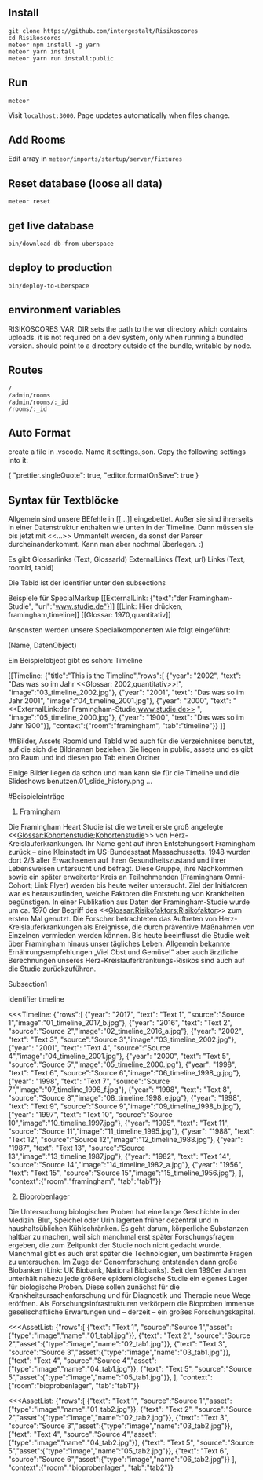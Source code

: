## Install
```
git clone https://github.com/intergestalt/Risikoscores
cd Risikoscores
meteor npm install -g yarn
meteor yarn install
meteor yarn run install:public
```
## Run
```
meteor
```
Visit `localhost:3000`. Page updates automatically when files change.

## Add Rooms
Edit array in `meteor/imports/startup/server/fixtures`

## Reset database (loose all data)
`meteor reset`

## get live database

`bin/download-db-from-uberspace`

## deploy to production

`bin/deploy-to-uberspace`

## environment variables

RISIKOSCORES_VAR_DIR sets the path to the var directory which contains uploads. it is not required on a dev system, only when running a bundled version. should point to a directory outside of the bundle, writable by node.

## Routes
```
/
/admin/rooms
/admin/rooms/:_id
/rooms/:_id
```

## Auto Format
create a file in .vscode. 
Name it settings.json.
Copy the following settings into it:

{
  "prettier.singleQuote": true,
  "editor.formatOnSave": true
}

## Syntax für Textblöcke

Allgemein sind unsere BEfehle in [[...]] eingebettet. Außer sie sind ihrerseits in einer Datenstruktur enthalten wie unten in der Timeline. Dann müssen sie bis jetzt mit <<...>> Ummantelt werden, da sonst der Parser durcheinanderkommt. Kann man aber nochmal überlegen. :)

Es gibt 
Glossarlinks (Text, GlossarId)
ExternalLinks (Text, url)
Links (Text, roomId, tabId)

Die Tabid ist der identifier unter den subsections

Beispiele für SpecialMarkup
[[ExternalLink: {"text":"der Framingham-Studie", "url":"www.studie.de"}]]
[[Link: Hier drücken, framingham,timeline]]
[[Glossar: 1970,quantitativ]]

Ansonsten werden unsere Specialkomponenten wie folgt eingeführt:

(Name, DatenObject)

Ein Beispielobject gibt es schon: Timeline

[[Timeline: {"title":"This is the Timeline","rows":[
{"year": "2002", "text": "Das was so im Jahr <<Glossar: 2002,quantitativ>>!", "image":"03_timeline_2002.jpg"},
{"year": "2001", "text": "Das was so im Jahr 2001", "image":"04_timeline_2001.jpg"},
{"year": "2000", "text": "<<ExternalLink:der Framingham-Studie,www.studie.de>> ", "image":"05_timeline_2000.jpg"},
{"year": "1900", "text": "Das was so im Jahr 1900"}],
"context":{"room":"framingham", "tab":"timeline"}}
]]

##Bilder, Assets
RoomId und TabId wird auch für die Verzeichnisse benutzt, auf die sich die Bildnamen beziehen. Sie liegen in public, assets und es gibt pro Raum und ind diesen pro Tab einen Ordner

Einige Bilder liegen da schon und man kann sie für die Timeline und die Slideshows benutzen.01_slide_history.png ...

#Beispieleinträge

1. Framingham

Die Framingham Heart Studie ist die weltweit erste groß angelegte <<<Glossar:Kohortenstudie;Kohortenstudie>>> von Herz-Kreislauferkrankungen. Ihr Name geht auf ihren Entstehungsort Framingham zurück – eine Kleinstadt im US-Bundesstaat Massachussetts. 1948 wurden dort 2/3 aller Erwachsenen auf ihren Gesundheitszustand und ihrer Lebensweisen untersucht und befragt. Diese Gruppe, ihre Nachkommen sowie ein später erweiterter Kreis an Teilnehmenden (Framingham Omni-Cohort; Link Flyer) werden bis heute weiter untersucht. Ziel der Initiatoren war es herauszufinden, welche Faktoren die Entstehung von Krankheiten begünstigen. In einer Publikation aus Daten der Framingham-Studie wurde um ca. 1970 der Begriff des <<<Glossar:Risikofaktors;Risikofaktor>>> zum ersten Mal genutzt. Die Forscher betrachteten das Auftreten von Herz-Kreislauferkrankungen als Ereignisse, die durch präventive Maßnahmen von Einzelnen vermieden werden können. Bis heute beeinflusst die Studie weit über Framingham hinaus unser tägliches Leben. Allgemein bekannte Ernährungsempfehlungen „Viel Obst und Gemüse!“ aber auch ärztliche Berechnungen unseres Herz-Kreislauferkrankungs-Risikos sind auch auf die Studie zurückzuführen.


Subsection1

identifier timeline

<<<Timeline: {"rows":[
{"year": "2017", "text": "Text 1", "source":"Source 1","image":"01_timeline_2017_b.jpg"},
{"year": "2016", "text": "Text 2", "source":"Source 2","image":"02_timeline_2016_a.jpg"},
{"year": "2002", "text": "Text 3", "source":"Source 3","image":"03_timeline_2002.jpg"},
{"year": "2001", "text": "Text 4", "source":"Source 4","image":"04_timeline_2001.jpg"},
{"year": "2000", "text": "Text 5", "source":"Source 5","image":"05_timeline_2000.jpg"},
{"year": "1998", "text": "Text 6", "source":"Source 6","image":"06_timeline_1998_g.jpg"},
{"year": "1998", "text": "Text 7", "source":"Source 7","image":"07_timeline_1998_f.jpg"},
{"year": "1998", "text": "Text 8", "source":"Source 8","image":"08_timeline_1998_e.jpg"},
{"year": "1998", "text": "Text 9", "source":"Source 9","image":"09_timeline_1998_b.jpg"},
{"year": "1997", "text": "Text 10", "source":"Source 10","image":"10_timeline_1997.jpg"},
{"year": "1995", "text": "Text 11", "source":"Source 11","image":"11_timeline_1995.jpg"},
{"year": "1988", "text": "Text 12", "source":"Source 12","image":"12_timeline_1988.jpg"},
{"year": "1987", "text": "Text 13", "source":"Source 13","image":"13_timeline_1987.jpg"},
{"year": "1982", "text": "Text 14", "source":"Source 14","image":"14_timeline_1982_a.jpg"},
{"year": "1956", "text": "Text 15", "source":"Source 15","image":"15_timeline_1956.jpg"},
],
"context":{"room":"framingham", "tab":"tab1"}}
>>>


2. Bioprobenlager 

 Die Untersuchung biologischer Proben hat eine lange Geschichte in der Medizin. Blut, Speichel oder Urin lagerten früher dezentral und in haushaltsüblichen Kühlschränken. Es geht darum, körperliche Substanzen haltbar zu  machen, weil sich manchmal erst später Forschungsfragen ergeben, die zum Zeitpunkt der Studie noch nicht gedacht wurde. Manchmal gibt es auch erst später die Technologien, um bestimmte Fragen zu untersuchen. Im Zuge der Genomforschung entstanden dann große Biobanken (Link: UK Biobank, National Biobanks). Seit den 1990er Jahren unterhält nahezu jede größere epidemiologische Studie ein eigenes Lager für biologische Proben. Diese sollen zunächst für die Krankheitsursachenforschung und für Diagnostik und Therapie neue Wege eröffnen. Als Forschungsinfrastrukturen verkörpern die Bioproben immense gesellschaftliche Erwartungen und – derzeit – ein großes Forschungskapital. 

 <<<AssetList: {"rows":[
{"text": "Text 1", "source":"Source 1","asset":{"type":"image","name":"01_tab1.jpg"}},
{"text": "Text 2", "source":"Source 2","asset":{"type":"image","name":"02_tab1.jpg"}},
{"text": "Text 3", "source":"Source 3","asset":{"type":"image","name":"03_tab1.jpg"}},
{"text": "Text 4", "source":"Source 4","asset":{"type":"image","name":"04_tab1.jpg"}},
{"text": "Text 5", "source":"Source 5","asset":{"type":"image","name":"05_tab1.jpg"}},
],
"context":{"room":"bioprobenlager", "tab":"tab1"}}
>>>

 <<<AssetList: {"rows":[
{"text": "Text 1", "source":"Source 1","asset":{"type":"image","name":"01_tab2.jpg"}},
{"text": "Text 2", "source":"Source 2","asset":{"type":"image","name":"02_tab2.jpg"}},
{"text": "Text 3", "source":"Source 3","asset":{"type":"image","name":"03_tab2.jpg"}},
{"text": "Text 4", "source":"Source 4","asset":{"type":"image","name":"04_tab2.jpg"}},
{"text": "Text 5", "source":"Source 5","asset":{"type":"image","name":"05_tab2.jpg"}},
{"text": "Text 6", "source":"Source 6","asset":{"type":"image","name":"06_tab2.jpg"}}
],
"context":{"room":"bioprobenlager", "tab":"tab2"}}
>>>